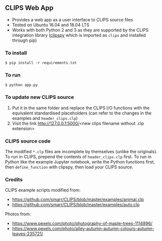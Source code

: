 ## CLIPS Web App

- Provides a web app as a user interface to CLIPS source files
- Tested on Ubuntu 16.04 and 18.04 LTS
- Works with both Python 2 and 3 as they are supported by the CLIPS integration library ([clipspy](https://clipspy.readthedocs.io/en/latest/index.html) which is imported as `clips` and installed through pip)

### To install
```
$ pip install -r requirements.txt
```

### To run
```
$ python app.py
```

### To update new CLIPS source
1. Put it in the same folder and replace the CLIPS I/O functions with the equivalent standardised placeholders (can refer to the changes in the examples and `header_clips.clp`)
2. Visit the link http://127.0.0.1:5000/<new clips filename without .clp extension>

### CLIPS source code
The modified `*.clp` files are incomplete by themselves (unlike the originals). To run in CLIPS, prepend the contents of `header_clips.clp` first. To run in Python like the example Jupyter notebook, write the Python functions first, then `define_function` with clipspy, then load your CLIPS source.

### Credits
CLIPS example scripts modified from:
- https://github.com/smarr/CLIPS/blob/master/examples/animal.clp
- https://github.com/smarr/CLIPS/blob/master/examples/auto.clp

Photos from:
- https://www.pexels.com/photo/photography-of-maple-trees-1114896/
- https://www.pexels.com/photo/alley-autumn-autumn-colours-autumn-leaves-235721/
